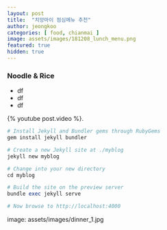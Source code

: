 ```yaml
---
layout: post
title:  "치앙마이 점심메뉴 추천"
author: jeongkoo
categories: [ food, chianmai ]
image: assets/images/181208_lunch_menu.png
featured: true
hidden: true
---
```


### Noodle & Rice 

- df
- df
- df 

{% youtube post.video %}. 


```ruby
# Install Jekyll and Bundler gems through RubyGems
gem install jekyll bundler

# Create a new Jekyll site at ./myblog
jekyll new myblog

# Change into your new directory
cd myblog

# Build the site on the preview server
bundle exec jekyll serve

# Now browse to http://localhost:4000
```


image: assets/images/dinner_1.jpg